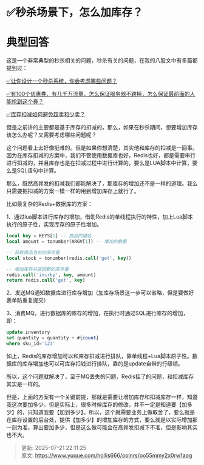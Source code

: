 # ✅秒杀场景下，怎么加库存？

# 典型回答


这是一个非常典型的秒杀相关的问题，秒杀有关的问题，在我的八股文中有多篇都提到过：



[✅让你设计一个秒杀系统，你会考虑哪些问题？](https://www.yuque.com/hollis666/oolnrs/lghq5y)



[✅有100个优惠券，有几千万流量，怎么保证服务器不跨掉，怎么保证最前面的人能抢到这个券？](https://www.yuque.com/hollis666/oolnrs/gheid4l25yi9ts56)



[✅库存扣减如何避免超卖和少卖？](https://www.yuque.com/hollis666/oolnrs/qpnna44eczny06z7)



但是之前讲的主要都是基于库存的扣减的，那么，如果在秒杀期间，想要增加库存该怎么办呢？又需要考虑哪些问题呢？



这个问题看上去好像挺难的。但是如果你想清楚，其实他和库存的扣减是一回事。因为在库存扣减的方案中，我们不管使用数据库也好，Redis也好，都是需要串行进行扣减的，并且库存也是在扣减过程中进行计算的，要么是LUA脚本中计算，要么是SQL语句中计算。



那么，既然高并发的扣减我们都能解决了，那库存的增加还不是一样的道理。我么只需要把扣减的方案一模一样的用到增加库存上就行了。



比如最复杂的Redis+数据库的方案：



1、通过lua脚本进行库存的增加，借助Redis的单线程执行的特性，加上Lua脚本执行的原子性，实现库存的原子性增加。



```sql
local key = KEYS[1] -- 商品的键名
local amount = tonumber(ARGV[1]) -- 增加的数量

-- 获取商品当前的库存量
local stock = tonumber(redis.call('get', key))

-- 增加库存并返回新的库存量
redis.call('incrby', key, amount)
return redis.call('get', key)
```



2、发送MQ通知数据库进行库存增加（加库存场景这一步可以省略，但是要做好表单防重复提交）



3、消费MQ，进行数据库的库存的增加，在执行时通过SQL进行库存的增加，即：



```sql
update inventory 
set quantity = quantity + #{count} 
where sku_id='123'
```



如上，Redis的库存增加可以和库存扣减进行排队，靠单线程+Lua脚本原子性。数据库的库存增加也可以可库存扣钱进行排队，靠的是update自带的行级锁。



所以，这个问题就解决了，至于MQ丢失的问题，Redis挂了的问题，和扣减库存其实是一样的。



但是，上面的方案有一个关键前提，那就是需要让增加库存和扣减库存一样，知道我这次要加多少。但是实际上，很多时候库存的修改，并不一定是知道要【加多少】的，只知道我要【加到多少】。所以，这个就需要业务上做取舍了，要么就是在库存设置的后台处，提供【加多少】的增加库存的方式，要么就是以实际增加那一刻为准，算出要加多少，但是这么做可能会在高并发扣减下不准，但是影响其实也不大。



> 更新: 2025-07-21 22:11:25  
> 原文: <https://www.yuque.com/hollis666/oolnrs/oo55mmy2x0rw1apg>